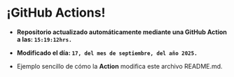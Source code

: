 # ¡GitHub Actions!
* **Repositorio actualizado automáticamente mediante una GitHub Action a las: `15:19:12hrs.`**
* **Modificado el día: `17, del mes de septiembre, del año 2025.`**

* Ejemplo sencillo de cómo la **Action** modifica este archivo README.md.
